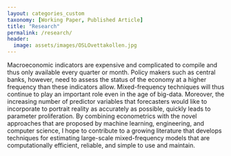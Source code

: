 ```yaml
---
layout: categories_custom
taxonomy: [Working Paper, Published Article]
title: "Research"
permalink: /research/
header:
  image: assets/images/OSLOvettakollen.jpg
---
```


Macroeconomic indicators are expensive and complicated to compile and thus only available every quarter or month. Policy makers such as central banks, however, need to assess the status of the economy at a higher frequency than these indicators allow. Mixed-frequency techniques will thus continue to play an important role even in the age of big-data. Moreover, the increasing number of predictor variables that forecasters would like to incorporate to portrait reality as accurately as possible, quickly leads to parameter proliferation. By combining econometrics with the novel approaches that are proposed by machine learning, engineering, and computer science, I hope to contribute to a growing literature that develops techniques for estimating large-scale mixed-frequency models that are computationally efficient, reliable, and simple to use and maintain.

